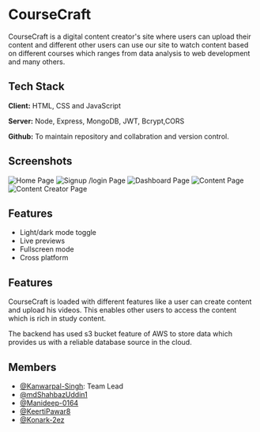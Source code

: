 
# CourseCraft

CourseCraft is a digital content creator's site where users can upload their content and different other users can use our site to watch content based on different courses which ranges from data analysis to web development and many others.




## Tech Stack

**Client:** HTML, CSS and JavaScript

**Server:** Node, Express, MongoDB, JWT, Bcrypt,CORS

**Github:** To maintain repository and collabration and version control.


## Screenshots

![Home Page](https://i.postimg.cc/W37ZHB48/Screenshot-1562.png)
![Signup /login Page](https://i.postimg.cc/mD4XMWqy/Screenshot-1563.png)
![Dashboard Page](https://i.postimg.cc/XY02GyPy/Screenshot-1564.png)
![Content Page](https://i.postimg.cc/s2bGx5nk/Screenshot-1565.png)
![Content Creator Page](https://i.postimg.cc/PrfsL98j/Screenshot-1567.png)
## Features

- Light/dark mode toggle
- Live previews
- Fullscreen mode
- Cross platform


## Features

CourseCraft is loaded with different features like a user can create content and upload his videos. This enables other users to access the content which is rich in study content.

The backend has used s3 bucket feature of AWS to store data which provides us with a reliable database source in the cloud.


## Members

- [@Kanwarpal-Singh](https://github.com/Kanwarpal-Singh): Team Lead
-  [@mdShahbazUddin1](https://github.com/mdShahbazUddin1)
-  [@Manideep-0164](https://github.com/Manideep-0164)
-  [@KeertiPawar8](https://github.com/KeertiPawar8)
-  [@Konark-2ez](https://github.com/Konark-2ez)

